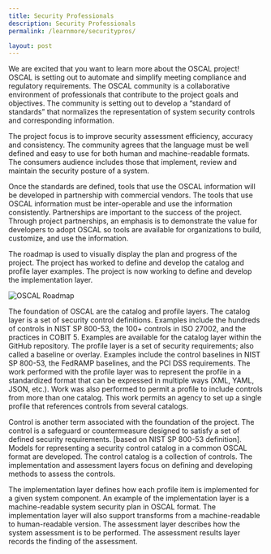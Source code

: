 ```yaml
---
title: Security Professionals
description: Security Professionals
permalink: /learnmore/securitypros/

layout: post
---
```


We are excited that you want to learn more about the OSCAL project! OSCAL is setting out to automate and simplify meeting compliance and regulatory requirements. The OSCAL community is a collaborative environment of professionals that contribute to the project goals and objectives. The community is setting out to develop a “standard of standards” that normalizes the representation of system security controls and corresponding information. 

The project focus is to improve security assessment efficiency, accuracy and consistency. The community agrees that the language must be well defined and easy to use for both human and machine-readable formats. The consumers audience includes those that implement, review and maintain the security posture of a system. 

Once the standards are defined, tools that use the OSCAL information will be developed in partnership with commercial vendors. The tools that use OSCAL information must be inter-operable and use the information consistently. Partnerships are important to the success of the project. Through project partnerships, an emphasis is to demonstrate the value for developers to adopt OSCAL so tools are available for organizations to build, customize, and use the information.

The roadmap is used to visually display the plan and progress of the project. The project has worked to define and develop the catalog and profile layer examples. The project is now working to define and develop the implementation layer.

![OSCAL Roadmap](imgs/oscal-components.png)

The foundation of OSCAL are the catalog and profile layers.
The catalog layer is a set of security control definitions. Examples include the hundreds of controls in NIST SP 800-53, the 100+ controls in ISO 27002, and the practices in COBIT 5. Examples are available for the catalog layer within the GitHub repository.
The profile layer is a set of security requirements; also called a baseline or overlay. Examples include the control baselines in NIST SP 800-53, the FedRAMP baselines, and the PCI DSS requirements. The work performed with the profile layer was to represent the profile in a standardized format that can be expressed in multiple ways (XML, YAML, JSON, etc.). Work was also performed to permit a profile to include controls from more than one catalog. This work permits an agency to set up a single profile that references controls from several catalogs.

Control is another term associated with the foundation of the project. The control is a safeguard or countermeasure designed to satisfy a set of defined security requirements. [based on NIST SP 800-53 definition]. Models for representing a security control catalog in a common OSCAL format are developed. The control catalog is a collection of controls. 
The implementation and assessment layers focus on defining and developing methods to assess the controls.

The implementation layer defines how each profile item is implemented for a given system component. An example of the implementation layer is a machine-readable system security plan in OSCAL format. The implementation layer will also support transforms from a machine-readable to human-readable version.
The assessment layer describes how the system assessment is to be performed. The assessment results layer records the finding of the assessment.
